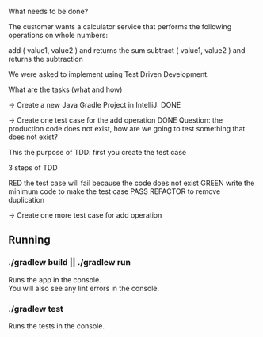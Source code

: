 

What needs to be done?

 


The customer wants a calculator service that performs
the following operations on whole numbers:

 

add ( value1, value2 ) and returns the sum
subtract ( value1, value2 ) and returns the subtraction

 


We were asked to implement using Test Driven Development.

 


What are the tasks (what and how)

 


-> Create a new Java Gradle Project in IntelliJ: DONE

 

-> Create one test case for the add operation    DONE
Question: the production code does not exist, how are we going to
test something that does not exist?

 

This the purpose of TDD: first you create the test case

 

3 steps of TDD

 

RED   the test case will fail because the code does not exist
GREEN write the minimum code to make the test case PASS
REFACTOR to remove duplication

 

-> Create one more test case for add operation


## Running

### ./gradlew build || ./gradlew run

Runs the app in the console.<br>
You will also see any lint errors in the console.


### ./gradlew test

Runs the tests in the console.<br>
